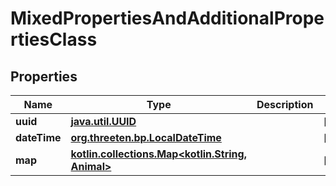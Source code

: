
# MixedPropertiesAndAdditionalPropertiesClass

## Properties
Name | Type | Description | Notes
------------ | ------------- | ------------- | -------------
**uuid** | [**java.util.UUID**](java.util.UUID.md) |  |  [optional]
**dateTime** | [**org.threeten.bp.LocalDateTime**](org.threeten.bp.LocalDateTime.md) |  |  [optional]
**map** | [**kotlin.collections.Map&lt;kotlin.String, Animal&gt;**](Animal.md) |  |  [optional]



